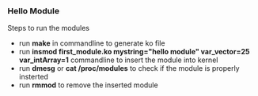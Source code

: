 ### Hello Module
Steps to run the modules
- run **make** in commandline to generate ko file
- run **insmod first_module.ko mystring="hello module" var_vector=25 var_intArray=1** commandline to insert the module into kernel
- run **dmesg** or **cat /proc/modules** to check if the module is properly insterted
- run **rmmod** to remove the inserted module


